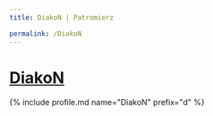 ```yaml
---
title: DiakoN | Patromierz

permalink: /DiakoN
---
```


# [DiakoN](https://patronite.pl/DiakoN)

{% include profile.md name="DiakoN" prefix="d" %}
